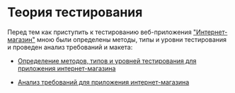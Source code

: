# Теория тестирования

Перед тем как приступить к тестированию веб-приложения ["Интернет-магазин"](https://demoshopping.ru) мною были определены методы, типы и уровни тестирования и проведен анализ требований и макета:

- [Определение методов, типов и уровней тестирования для приложения интернет-магазина](https://docs.google.com/spreadsheets/d/10aYnR1UySQJhcoAK3Wevrn8VAwZhx6G1YYuOLJjjp2M/edit?usp=sharing)

- [Анализ требований для приложения интернет-магазина](https://docs.google.com/spreadsheets/d/1w2ngHvWI0mcyHJLWQ1rNEI8tseJNL8ZcNgbR4vBXmSk/edit?usp=sharing)
